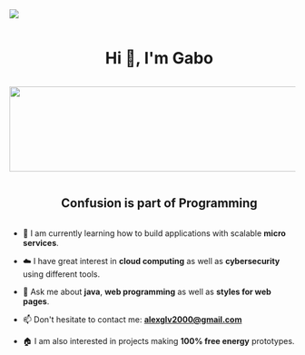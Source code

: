 
<!--horizontal divider(gradiant)-->
<img src="https://user-images.githubusercontent.com/73097560/115834477-dbab4500-a447-11eb-908a-139a6edaec5c.gif">

<!--h1 without bottom border-->
<div id="user-content-toc">
  <ul align="center">
    <summary><h1 style="display: inline-block">Hi 👋, I'm Gabo</h1></summary>
  </ul>
</div>


<div align="center">
<img src="https://repository-images.githubusercontent.com/588181932/e36ec678-7984-4cdd-8e4c-a3932772ff8e" alt="" width="600" height="150">
</div>


<!--h2 without bottom border-->
<div id="user-content-toc">
  <ul align="center">
    <summary><h2 style="display: inline-block">Confusion is part of Programming</h2></summary>
  </ul>
</div>


<!--Intro start-->
- 🌱 I am currently learning how to build applications with scalable **micro services**.

- ☁️ I have great interest in **cloud computing** as well as **cybersecurity** using different tools.

- 💬 Ask me about **java**, **web programming** as well as **styles for web pages**.

- 📫 Don't hesitate to contact me: **alexglv2000@gmail.com**

- 🏠 I am also interested in projects making **100% free energy** prototypes.
<!--Intro end-->


